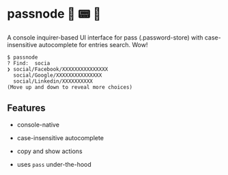 # passnode 🤖 📟 🦖

A console inquirer-based UI interface for pass (.password-store) with case-insensitive autocomplete for entries search.
Wow!

```
$ passnode
? Find:  socia
❯ social/Facebook/XXXXXXXXXXXXXXX
  social/Google/XXXXXXXXXXXXXXX
  social/Linkedin/XXXXXXXXXX
(Move up and down to reveal more choices)
```

## Features

- console-native

- case-insensitive autocomplete

- copy and show actions

- uses `pass` under-the-hood
